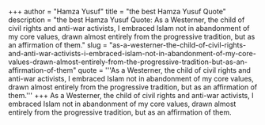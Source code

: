 +++
author = "Hamza Yusuf"
title = "the best Hamza Yusuf Quote"
description = "the best Hamza Yusuf Quote: As a Westerner, the child of civil rights and anti-war activists, I embraced Islam not in abandonment of my core values, drawn almost entirely from the progressive tradition, but as an affirmation of them."
slug = "as-a-westerner-the-child-of-civil-rights-and-anti-war-activists-i-embraced-islam-not-in-abandonment-of-my-core-values-drawn-almost-entirely-from-the-progressive-tradition-but-as-an-affirmation-of-them"
quote = '''As a Westerner, the child of civil rights and anti-war activists, I embraced Islam not in abandonment of my core values, drawn almost entirely from the progressive tradition, but as an affirmation of them.'''
+++
As a Westerner, the child of civil rights and anti-war activists, I embraced Islam not in abandonment of my core values, drawn almost entirely from the progressive tradition, but as an affirmation of them.
